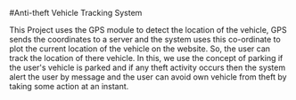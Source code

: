 #Anti-theft Vehicle Tracking System 

This Project uses the GPS module to detect the location of the vehicle, GPS sends the coordinates to a server
and the system uses this co-ordinate to plot the current location of the vehicle on the website. So, the user 
can track the location of there vehicle. In this, we use the concept of parking if the user's vehicle is parked
and if any theft activity occurs then the system alert the user by message and the user can avoid own vehicle 
from theft by taking some action at an instant.
